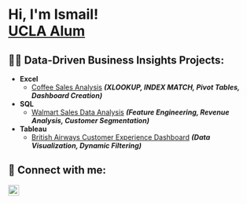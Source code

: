 <h1>Hi, I'm Ismail! <br/><a href="https://www.linkedin.com/in/ismail-turner/">UCLA Alum</a></h1>

<h2>👨‍💻 Data-Driven Business Insights Projects:</h2>

- <b>Excel</b>
  - [Coffee Sales Analysis](https://github.com/ismailturner/CoffeeDataAnalysisProject) <b><i>(XLOOKUP, INDEX MATCH, Pivot Tables, Dashboard Creation)</b></i>
- <b>SQL</b>
  - [Walmart Sales Data Analysis](https://github.com/joshmadakor1/4chan-Image-Analysis-Middleware-C964) <b><i>(Feature Engineering, Revenue Analysis, Customer Segmentation)</b></i>
- <b>Tableau</b>
  - [British Airways Customer Experience Dashboard](https://github.com/joshmadakor1/Sentinel-Lab) <b><i>(Data Visualization, Dynamic Filtering)</b></i>

<h2> 🤳 Connect with me:</h2>


[<img align="left" alt="JoshMadakor | LinkedIn" width="22px" src="https://cdn.jsdelivr.net/npm/simple-icons@v3/icons/linkedin.svg" />][linkedin]

[linkedin]: https://www.linkedin.com/in/ismail-turner/

<!--
**joshmadakor1/joshmadakor1** is a ✨ _special_ ✨ repository because its `README.md` (this file) appears on your GitHub profile.

Here are some ideas to get you started:

- 🔭 I’m currently working on ...
- 🌱 I’m currently learning ...
- 👯 I’m looking to collaborate on ...
- 🤔 I’m looking for help with ...
- 💬 Ask me about ...
- 📫 How to reach me: ...
- 😄 Pronouns: ...
- ⚡ Fun fact: ...
-->
